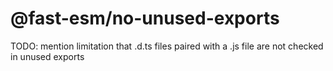 # @fast-esm/no-unused-exports

TODO: mention limitation that .d.ts files paired with a .js file are not checked in unused exports
